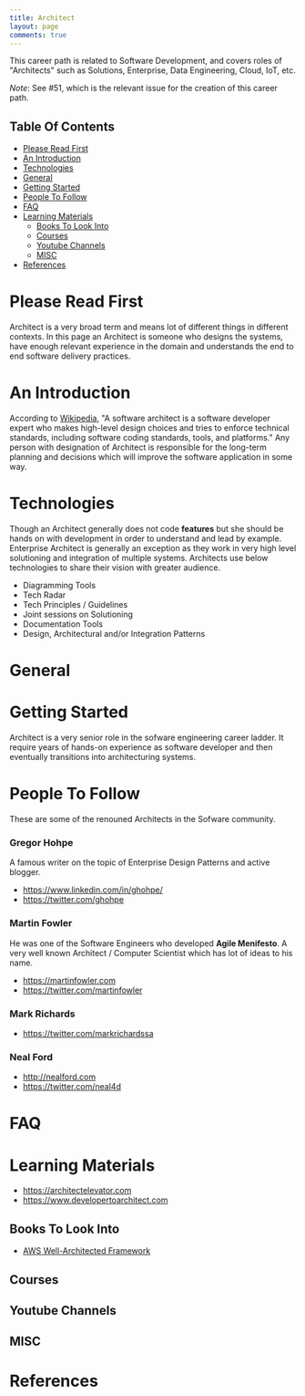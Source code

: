 ```yaml
---
title: Architect
layout: page
comments: true
---
```


This career path is related to Software Development, and covers roles of "Architects" such as Solutions, Enterprise, Data Engineering, Cloud, IoT, etc.

_Note_: See #51, which is the relevant issue for the creation of this career path.

## Table Of Contents
- [Please Read First](#please-read-first)
- [An Introduction](#an-introduction)
- [Technologies](#technologies)
- [General](#general)
- [Getting Started](#getting-started)
- [People To Follow](#people-to-follow)
- [FAQ](#faq)
- [Learning Materials](#learning-materials)
  - [Books To Look Into](#books-to-look-into)
  - [Courses](#courses)
  - [Youtube Channels](#youtube-channels)
  - [MISC](#misc)
- [References](#references)

# Please Read First
Architect is a very broad term and means lot of different things in different contexts. In this page an Architect is someone who designs the systems, have enough relevant experience in the domain and understands the end to end software delivery practices.

# An Introduction
According to [Wikipedia](https://en.wikipedia.org/wiki/Software_architect), "A software architect is a software developer expert who makes high-level design choices and tries to enforce technical standards, including software coding standards, tools, and platforms." Any person with designation of Architect is responsible for the long-term planning and decisions which will improve the software application in some way.

# Technologies

Though an Architect generally does not code **features** but she should be hands on with development in order to understand and lead by example. Enterprise Architect is generally an exception as they work in very high level solutioning and integration of multiple systems. Architects use below technologies to share their vision with greater audience.

- Diagramming Tools
- Tech Radar
- Tech Principles / Guidelines
- Joint sessions on Solutioning
- Documentation Tools
- Design, Architectural and/or Integration Patterns

# General

# Getting Started

Architect is a very senior role in the sofware engineering career ladder. It require years of hands-on experience as software developer and then eventually transitions into architecturing systems.

# People To Follow
These are some of the renouned Architects in the Sofware community. 

### Gregor Hohpe

A famous writer on the topic of Enterprise Design Patterns and active blogger.

- https://www.linkedin.com/in/ghohpe/
- https://twitter.com/ghohpe

### Martin Fowler

He was one of the Software Engineers who developed **Agile Menifesto**. A very well known Architect / Computer Scientist which has lot of ideas to his name.

- https://martinfowler.com
- https://twitter.com/martinfowler

### Mark Richards

- https://twitter.com/markrichardssa

### Neal Ford

- http://nealford.com
- https://twitter.com/neal4d

### 

# FAQ

# Learning Materials
- https://architectelevator.com
- https://www.developertoarchitect.com


## Books To Look Into

- [AWS Well-Architected Framework](https://d1.awsstatic.com/whitepapers/architecture/AWS_Well-Architected_Framework.pdf)

## Courses

## Youtube Channels

## MISC

# References
